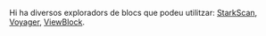Hi ha diversos exploradors de blocs que podeu utilitzar: [StarkScan](https://starkscan.co/), [Voyager](https://voyager.online/txns), [ViewBlock](https://viewblock.io/starknet).